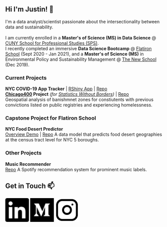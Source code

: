 ## Hi I'm Justin! 👋

<!--
**justinm0rgan/justinm0rgan** is a ✨ _special_ ✨ repository because its `README.md` (this file) appears on your GitHub profile.

Here are some ideas to get you started:

- 🔭 I’m currently working on ...
- 🌱 I’m currently learning ...
- 👯 I’m looking to collaborate on ...
- 🤔 I’m looking for help with ...
- 💬 Ask me about ...
- 📫 How to reach me: ...
- 😄 Pronouns: ...
- ⚡ Fun fact: ...
-->

I'm a data analyst/scientist passionate about the intersectionality between data and sustainability.
<br>
<br>
I am currently enrolled in a <b>Master's of Science (MS) in Data Science</b> @ <a href="https://sps.cuny.edu/academics/graduate/master-science-data-science-ms">CUNY School for Professional Studies (SPS)</a>.
<br>
I recently completed an immersive <b>Data Science Bootcamp</b> @ <a href="https://flatironschool.com/career-courses/data-science-bootcamp">Flatiron School</a> (Sept 2020 - Jan 2021),
and a <b>Master's of Science (MS)</b> in Environmental Policy and Sustainability Management @ <a href="https://www.newschool.edu/milano/environmental-policy-sustainability-management-ms/">The New School</a> (Dec 2019).

### Current Projects
<b>NYC COVID-19 App Tracker</b> | <a href="https://justinm0rgan.shinyapps.io/nyc_covid_tracker_app/">RShiny App</a> | <a href="https://github.com/justinm0rgan/nyc_covid_tracker">Repo</a>
<br>
<b><a href="http://www.chicago400.net/">Chicago400</a> Project</b> <i>(for <a href="https://swb.wildapricot.org/">Statistics Without Borders</a>)</i>
| <a href="https://github.com/justinm0rgan/chicago400">Repo</a>
<br>
Geospatial analysis of banishmnet zones for constiutents with previous convictions listed on public registries and experiencing homelessness.


### Capstone Project for Flatiron School
<b>NYC Food Desert Predictor</b>
<br>
<a href="https://www.loom.com/share/785b69149e744831817a195db026b182">Overview Demo</a> | <a href="https://github.com/justinm0rgan/nyc-food-desert-predictor">Repo</a>
A data model that predicts food desert geographies at the census tract level for NYC 5 boroughs.

### Other Projects
<b>Music Recommender</b> 
<br>
<a href="https://github.com/khyateed/music-recommender">Repo</a>
A Spotify recommendation system for prominent music labels.

 
## Get in Touch 📫 
<a href="https://www.linkedin.com/in/justin-williams-322987a5/">
    <img alt="LinkedIn" src="./images/linkedin.svg" width=75></a>
<a href ="https://justinmorganwilliams.medium.com/">
    <img alt="Medium" src="./images/medium.svg" width=75></a>
<a href ="https://www.instagram.com/sustainablemorgan/?hl=en">
    <img alt="Instagram" src="./images/ig.png" width=75></a>
